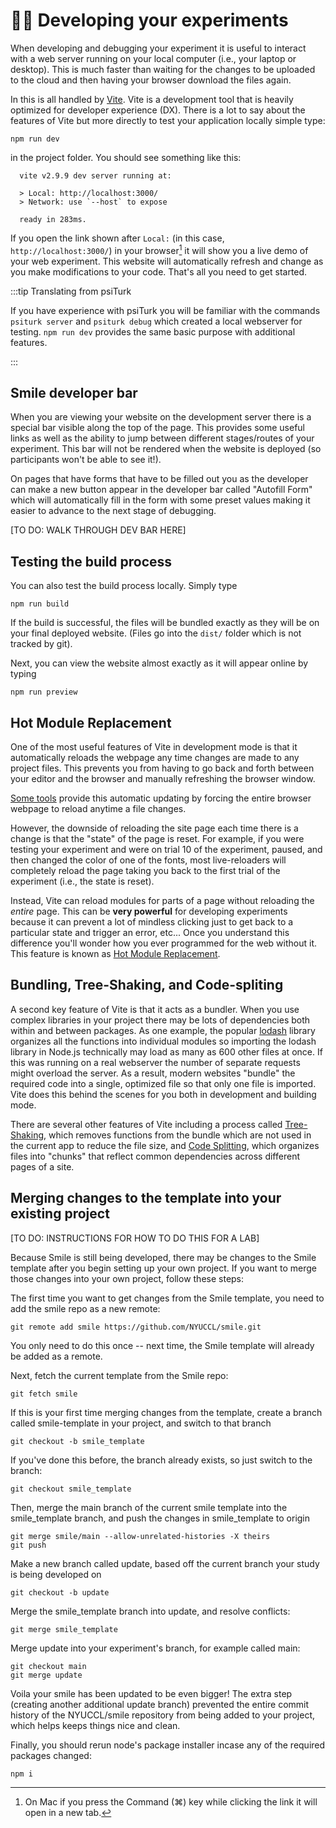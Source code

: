 # :woman_technologist: Developing your experiments

When developing and debugging your experiment it is useful to interact with a
web server running on your local computer (i.e., your laptop or desktop). This
is much faster than waiting for the changes to be uploaded to the cloud and then
having your browser download the files again.

In <SmileText/> this is all handled by [Vite](https://vitejs.dev). Vite is a
development tool that is heavily optimized for developer experience (DX). There
is a lot to say about the features of Vite but more directly to test your
application locally simple type:

```
npm run dev
```

in the project folder. You should see something like this:

```
  vite v2.9.9 dev server running at:

  > Local: http://localhost:3000/
  > Network: use `--host` to expose

  ready in 283ms.
```

If you open the link shown after `Local:` (in this case,
`http://localhost:3000/`) in your browser[^mac] it will show you a live demo of
your web experiment. This website will automatically refresh and change as you
make modifications to your code. That's all you need to get started.

[^mac]:
    On Mac if you press the Command (⌘) key while clicking the link it will open
    in a new tab.

:::tip Translating from psiTurk

If you have experience with psiTurk you will be familiar with the commands
`psiturk server` and `psiturk debug` which created a local webserver for
testing. `npm run dev` provides the same basic purpose with additional features.

:::

## Smile developer bar

When you are viewing your website on the development server there is a special
bar visible along the top of the page. This provides some useful links as well
as the ability to jump between different stages/routes of your experiment. This
bar will not be rendered when the website is deployed (so participants won't be
able to see it!).

On pages that have forms that have to be filled out you as the developer can
make a new button appear in the developer bar called "Autofill Form" which will
automatically fill in the form with some preset values making it easier to
advance to the next stage of debugging.

[TO DO: WALK THROUGH DEV BAR HERE]

## Testing the build process

You can also test the build process locally. Simply type

```
npm run build
```

If the build is successful, the files will be bundled exactly as they will be on
your final deployed website. (Files go into the `dist/` folder which is not
tracked by git).

Next, you can view the website almost exactly as it will appear online by typing

```
npm run preview
```

## Hot Module Replacement

One of the most useful features of Vite in development mode is that it
automatically reloads the webpage any time changes are made to any project
files. This prevents you from having to go back and forth between your editor
and the browser and manually refreshing the browser window.

[Some tools](https://marketplace.visualstudio.com/items?itemName=ritwickdey.LiveServer)
provide this automatic updating by forcing the entire browser webpage to reload
anytime a file changes.

However, the downside of reloading the site page each time there is a change is
that the "state" of the page is reset. For example, if you were testing your
experiment and were on trial 10 of the experiment, paused, and then changed the
color of one of the fonts, most live-reloaders will completely reload the page
taking you back to the first trial of the experiment (i.e., the state is reset).

Instead, Vite can reload modules for parts of a page without reloading the
_entire_ page. This can be **very powerful** for developing experiments because
it can prevent a lot of mindless clicking just to get back to a particular state
and trigger an error, etc... Once you understand this difference you'll wonder
how you ever programmed for the web without it. This feature is known as
[Hot Module Replacement](https://vitejs.dev/guide/features.html#hot-module-replacement).

## Bundling, Tree-Shaking, and Code-spliting

A second key feature of Vite is that it acts as a bundler. When you use complex
libraries in your project there may be lots of dependencies both within and
between packages. As one example, the popular [lodash](https://lodash.com)
library organizes all the functions into individual modules so importing the
lodash library in Node.js technically may load as many as 600 other files at
once. If this was running on a real webserver the number of separate requests
might overload the server. As a result, modern websites "bundle" the required
code into a single, optimized file so that only one file is imported. Vite does
this behind the scenes for you both in development and building mode.

There are several other features of Vite including a process called
[Tree-Shaking](https://developer.mozilla.org/en-US/docs/Glossary/Tree_shaking),
which removes functions from the bundle which are not used in the current app to
reduce the file size, and
[Code Splitting](https://developer.mozilla.org/en-US/docs/Glossary/Code_splitting),
which organizes files into "chunks" that reflect common dependencies across
different pages of a site.

## Merging changes to the template into your existing project

[TO DO: INSTRUCTIONS FOR HOW TO DO THIS FOR A LAB]

Because Smile is still being developed, there may be changes to the Smile
template after you begin setting up your own project. If you want to merge those
changes into your own project, follow these steps:

The first time you want to get changes from the Smile template, you need to add
the smile repo as a new remote:

```
git remote add smile https://github.com/NYUCCL/smile.git
```

You only need to do this once -- next time, the Smile template will already be
added as a remote.

Next, fetch the current template from the Smile repo:

```
git fetch smile
```

If this is your first time merging changes from the template, create a branch
called smile-template in your project, and switch to that branch

```
git checkout -b smile_template
```

If you've done this before, the branch already exists, so just switch to the
branch:

```
git checkout smile_template
```

Then, merge the main branch of the current smile template into the
smile_template branch, and push the changes in smile_template to origin

```
git merge smile/main --allow-unrelated-histories -X theirs
git push
```

Make a new branch called update, based off the current branch your study is
being developed on

```
git checkout -b update
```

Merge the smile_template branch into update, and resolve conflicts:

```
git merge smile_template
```

Merge update into your experiment's branch, for example called main:

```
git checkout main
git merge update
```

Voila your smile has been updated to be even bigger! The extra step (creating
another additional update branch) prevented the entire commit history of the
NYUCCL/smile repository from being added to your project, which helps keeps
things nice and clean.

Finally, you should rerun node's package installer incase any of the required
packages changed:

```
npm i
```

